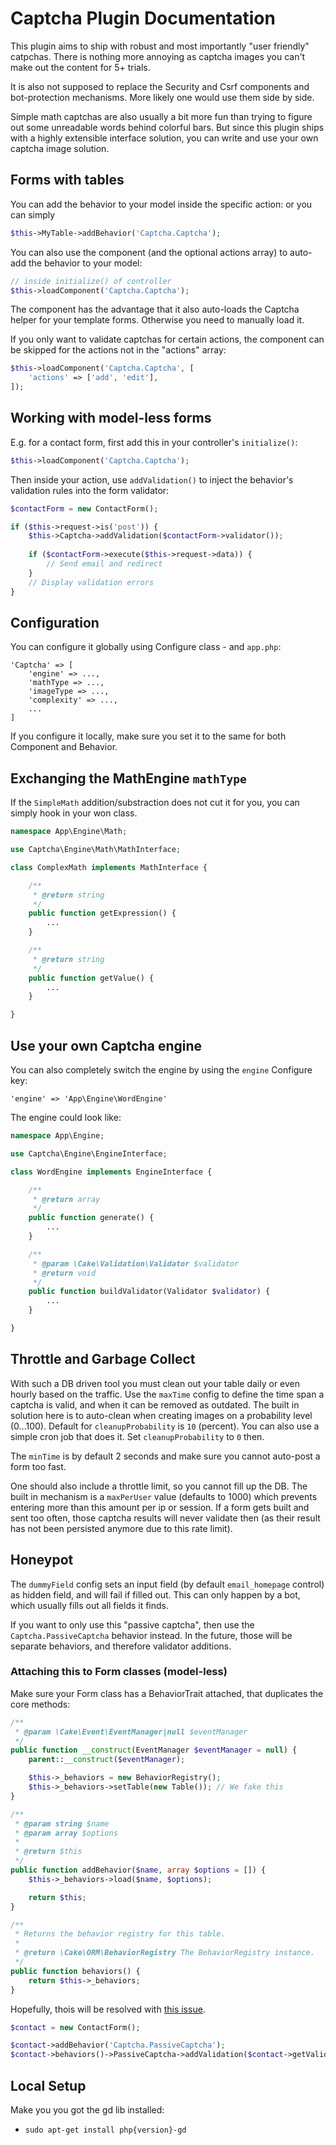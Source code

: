 # Captcha Plugin Documentation

This plugin aims to ship with robust and most importantly "user friendly" catpchas.
There is nothing more annoying as captcha images you can't make out the content for 5+ trials.

It is also not supposed to replace the Security and Csrf components and bot-protection mechanisms.
More likely one would use them side by side.

Simple math captchas are also usually a bit more fun than trying to figure out some unreadable words behind colorful bars.
But since this plugin ships with a highly extensible interface solution, you can write and use your own captcha image solution.

## Forms with tables
You can add the behavior to your model inside the specific action: or you can simply
```php
$this->MyTable->addBehavior('Captcha.Captcha');
```

You can also use the component (and the optional actions array) to auto-add the behavior to your model: 
```php
// inside initialize() of controller
$this->loadComponent('Captcha.Captcha');
```
The component has the advantage that it also auto-loads the Captcha helper for your template forms.
Otherwise you need to manually load it.

If you only want to validate captchas for certain actions, the component can be skipped for the actions not in the "actions" array:
```php
$this->loadComponent('Captcha.Captcha', [
	'actions' => ['add', 'edit'],
]);
```


## Working with model-less forms
E.g. for a contact form, first add this in your controller's `initialize()`:
```php
$this->loadComponent('Captcha.Captcha');
```

Then inside your action, use `addValidation()` to inject the behavior's validation rules into the form validator:
```php
$contactForm = new ContactForm();

if ($this->request->is('post')) {
	$this->Captcha->addValidation($contactForm->validator());
	
	if ($contactForm->execute($this->request->data)) {
		// Send email and redirect
	}
	// Display validation errors
}
```

## Configuration

You can configure it globally using Configure class - and `app.php`:
```
'Captcha' => [
	'engine' => ...,
	'mathType => ...,
	'imageType => ...,
	'complexity' => ...,
	...
]
```

If you configure it locally, make sure you set it to the same for both Component and Behavior.

## Exchanging the MathEngine `mathType`

If the `SimpleMath` addition/substraction does not cut it for you, you can simply hook in your won class.
```php
namespace App\Engine\Math;

use Captcha\Engine\Math\MathInterface;

class ComplexMath implements MathInterface {

	/**
	 * @return string
	 */
	public function getExpression() {
		...
	}

	/**
	 * @return string
	 */
	public function getValue() {
		...
	}

}
```

## Use your own Captcha engine

You can also completely switch the engine by using the `engine` Configure key:
```
'engine' => 'App\Engine\WordEngine'
```

The engine could look like:
```php
namespace App\Engine;

use Captcha\Engine\EngineInterface;

class WordEngine implements EngineInterface {

	/**
	 * @return array
	 */
	public function generate() {
		...
	}

	/**
	 * @param \Cake\Validation\Validator $validator
	 * @return void
	 */
	public function buildValidator(Validator $validator) {
		...
	}

}
```

## Throttle and Garbage Collect
With such a DB driven tool you must clean out your table daily or even hourly based on the traffic.
Use the `maxTime` config to define the time span a captcha is valid, and when it can be removed as outdated.
The built in solution here is to auto-clean when creating images on a probability level (0...100). Default for `cleanupProbability` is `10` (percent).
You can also use a simple cron job that does it. Set `cleanupProbability` to `0` then.

The `minTime` is by default 2 seconds and make sure you cannot auto-post a form too fast.

One should also include a throttle limit, so you cannot fill up the DB.
The built in mechanism is a `maxPerUser` value (defaults to 1000) which prevents entering more than this amount per ip or session.
If a form gets built and sent too often, those captcha results will never validate then (as their result has not been persisted anymore due to this rate limit).

## Honeypot
The `dummyField` config sets an input field (by default `email_homepage` control) as hidden field, and will fail if filled out.
This can only happen by a bot, which usually fills out all fields it finds.

If you want to only use this "passive captcha", then use the `Captcha.PassiveCaptcha` behavior instead.
In the future, those will be separate behaviors, and therefore validator additions.

### Attaching this to Form classes (model-less)
Make sure your Form class has a BehaviorTrait attached, that duplicates the core methods:
```php
/**
 * @param \Cake\Event\EventManager|null $eventManager
 */
public function __construct(EventManager $eventManager = null) {
	parent::__construct($eventManager);

	$this->_behaviors = new BehaviorRegistry();
	$this->_behaviors->setTable(new Table()); // We fake this
}

/**
 * @param string $name
 * @param array $options
 *
 * @return $this
 */
public function addBehavior($name, array $options = []) {
	$this->_behaviors->load($name, $options);

	return $this;
}

/**
 * Returns the behavior registry for this table.
 *
 * @return \Cake\ORM\BehaviorRegistry The BehaviorRegistry instance.
 */
public function behaviors() {
	return $this->_behaviors;
}
```
Hopefully, thois will be resolved with [this issue](https://github.com/cakephp/cakephp/issues/13094).

```php
$contact = new ContactForm();

$contact->addBehavior('Captcha.PassiveCaptcha');
$contact->behaviors()->PassiveCaptcha->addValidation($contact->getValidator());
```

## Local Setup
Make you you got the gd lib installed:
- `sudo apt-get install php{version}-gd`
